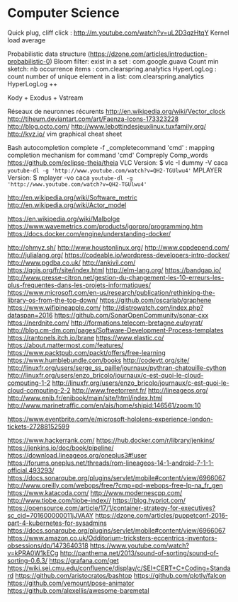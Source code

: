 # Computer Science

Quick plug, cliff click : http://m.youtube.com/watch?v=uL2D3qzHtqY
Kernel load average

Probabilistic data structure (https://dzone.com/articles/introduction-probabilistic-0)
Bloom filter: exist in a set : com.google.guava
Count min sketch: nb occurrence items : com.clearspring.analytics
HyperLogLog : count number of unique element in a list: com.clearspring.analytics
HyperLogLog ++

Kody + Exodus + Vstream

Réseaux de neuronnes récurents
http://en.wikipedia.org/wiki/Vector_clock
http://tiheum.deviantart.com/art/Faenza-Icons-173323228
http://blog.octo.com/
http://www.lebottindesjeuxlinux.tuxfamily.org/
http://kvz.io/
vim graphical cheat sheet

Bash autocompletion
complete -f _completecommand 'cmd' : mapping completion mechanism for command 'cmd'
Compreply
Comp_words
https://github.com/eclipse-theia/theia
VLC Version: $ vlc -I dummy -V caca `youtube-dl -g 'http://www.youtube.com/watch?v=QH2-TGUlwu4'` 
MPLAYER Version: $ mplayer -vo caca `youtube-dl -g 'http://www.youtube.com/watch?v=QH2-TGUlwu4'`

http://en.wikipedia.org/wiki/Software_metric
http://en.wikipedia.org/wiki/Actor_model

https://en.wikipedia.org/wiki/Malbolge
https://www.wavemetrics.com/products/igorpro/programming.htm
https://docs.docker.com/engine/understanding-docker/

http://ohmyz.sh/
http://www.houstonlinux.org/
http://www.cppdepend.com/
http://julialang.org/
https://codeable.io/wordpress-developers-intro-docker/
http://www.pgdba.co.uk/
http://ankivil.com/
https://qgis.org/fr/site/index.html
http://elm-lang.org/
https://bandgap.io/
http://www.presse-citron.net/gestion-du-changement-les-10-erreurs-les-plus-frequentes-dans-les-projets-informatiques/
https://www.microsoft.com/en-us/research/publication/rethinking-the-library-os-from-the-top-down/
https://github.com/oscarlab/graphene
https://www.wifipineapple.com/
http://distrowatch.com/index.php?dataspan=2016
https://github.com/SonarOpenCommunity/sonar-cxx
https://nerdnite.com/
http://formations.telecom-bretagne.eu/pyrat/
http://blog.cm-dm.com/pages/Software-Development-Process-templates
https://rantonels.itch.io/brane
https://www.elastic.co/
https://about.mattermost.com/features/
https://www.packtpub.com/packt/offers/free-learning
https://www.humblebundle.com/books
http://codevtt.org/site/
http://linuxfr.org/users/serge_ss_paille/journaux/pythran-chatouille-cython
http://linuxfr.org/users/enzo_bricolo/journaux/c-est-quoi-le-cloud-computing-1-2
http://linuxfr.org/users/enzo_bricolo/journaux/c-est-quoi-le-cloud-computing-2-2
http://www.freetorrent.fr/
http://lineageos.org/
http://www.enib.fr/enibook/main/site/html/index.html
http://www.marinetraffic.com/en/ais/home/shipid:146561/zoom:10

https://www.eventbrite.com/e/microsoft-hololens-experience-london-tickets-27288152599

https://www.hackerrank.com/
https://hub.docker.com/r/library/jenkins/
https://jenkins.io/doc/book/pipeline/
https://download.lineageos.org/oneplus3#!user
https://forums.oneplus.net/threads/rom-lineageos-14-1-android-7-1-1-official.493293/
https://docs.sonarqube.org/plugins/servlet/mobile#content/view/6966067
http://www.oreilly.com/webops/free/?cmp=pd-webops-free-lp-na_fr_gen
https://www.katacoda.com/
http://www.modernescpp.com/
http://www.tiobe.com/tiobe-index//
https://blog.hypriot.com/
https://opensource.com/article/17/1/container-strategy-for-executives?sc_cid=701600000011jJVAAY
https://dzone.com/articles/puppetconf-2016-part-4-kubernetes-for-sysadmins
https://docs.sonarqube.org/plugins/servlet/mobile#content/view/6966067
https://www.amazon.co.uk/Odditorium-tricksters-eccentrics-inventors-obsessions/dp/1473640318
https://www.youtube.com/watch?v=kPRA0W1kECg
http://panthema.net/2013/sound-of-sorting/sound-of-sorting-0.6.3/
https://grafana.com/get
https://wiki.sei.cmu.edu/confluence/display/c/SEI+CERT+C+Coding+Standard
https://github.com/aristocratos/bashtop
https://github.com/plotly/falcon
https://github.com/yemount/pose-animator
https://github.com/alexellis/awesome-baremetal